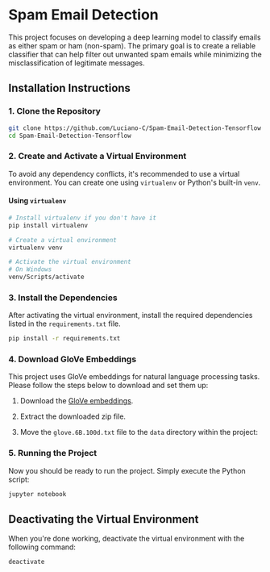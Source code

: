 # Spam Email Detection

This project focuses on developing a deep learning model to classify emails as either spam or ham (non-spam). The primary goal is to create a reliable classifier that can help filter out unwanted spam emails while minimizing the misclassification of legitimate messages.

## Installation Instructions

### 1. Clone the Repository

```bash
git clone https://github.com/Luciano-C/Spam-Email-Detection-Tensorflow
cd Spam-Email-Detection-Tensorflow
```

### 2. Create and Activate a Virtual Environment

To avoid any dependency conflicts, it's recommended to use a virtual environment. You can create one using `virtualenv` or Python's built-in `venv`.

#### Using `virtualenv`

```bash
# Install virtualenv if you don't have it
pip install virtualenv

# Create a virtual environment
virtualenv venv

# Activate the virtual environment
# On Windows
venv/Scripts/activate

```

### 3. Install the Dependencies

After activating the virtual environment, install the required dependencies listed in the `requirements.txt` file.

```bash
pip install -r requirements.txt
```

### 4. Download GloVe Embeddings

This project uses GloVe embeddings for natural language processing tasks. Please follow the steps below to download and set them up:

1. Download the [GloVe embeddings](https://nlp.stanford.edu/data/glove.6B.zip).

2. Extract the downloaded zip file.

3. Move the `glove.6B.100d.txt` file to the `data` directory within the project:


### 5. Running the Project

Now you should be ready to run the project. Simply execute the Python script:

```bash
jupyter notebook
```

## Deactivating the Virtual Environment

When you're done working, deactivate the virtual environment with the following command:

```bash
deactivate
```

